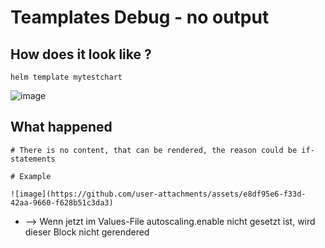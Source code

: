 # Teamplates Debug - no output 

## How does it look like ?

```
helm template mytestchart
```

![image](https://github.com/user-attachments/assets/10335b28-282c-423d-a143-d38f92bda9fe)

## What happened 

```
# There is no content, that can be rendered, the reason could be if-statements
```

```
# Example
```

```
![image](https://github.com/user-attachments/assets/e8df95e6-f33d-42aa-9660-f628b51c3da3)
```

 * --> Wenn jetzt im Values-File autoscaling.enable nicht gesetzt ist, wird dieser Block nicht gerendered 
